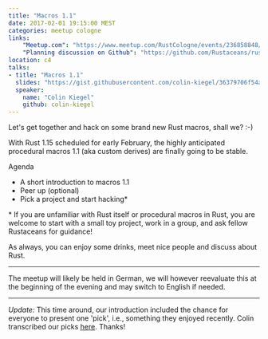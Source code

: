 ```yaml
---
title: "Macros 1.1"
date: 2017-02-01 19:15:00 MEST
categories: meetup cologne
links:
    "Meetup.com": "https://www.meetup.com/RustCologne/events/236858848/"
    "Planning discussion on Github": "https://github.com/Rustaceans/rust-cologne/issues/22"
location: c4
talks:
- title: "Macros 1.1"
  slides: "https://gist.githubusercontent.com/colin-kiegel/36379706f54a03c9339e38c5e231c457/raw/ea4abd36b1d05b65dd479cd87c482e45a300a9a1/rust_macros_1.1.html"
  speaker:
    name: "Colin Kiegel"
    github: colin-kiegel
---
```

Let's get together and hack on some brand new Rust macros, shall we? :-)

With Rust 1.15 scheduled for early February, the highly anticipated procedural
macros 1.1 (aka custom derives) are finally going to be stable.

Agenda

* A short introduction to macros 1.1
* Peer up (optional)
* Pick a project and start hacking\*

\* If you are unfamiliar with Rust itself or procedural macros in Rust, you
are welcome to start with a small toy project, work in a group, and ask fellow
Rustaceans for guidance!

As always, you can enjoy some drinks, meet nice people and discuss about Rust.

- - -

The meetup will likely be held in German, we will however reevaluate this at the beginning
of the evening and may switch to English if needed.

- - -

*Update:* This time around, our introduction included the chance for everyone to present one 'pick', i.e., something they enjoyed recently. Colin transcribed our picks [here](https://github.com/Rustaceans/rust-cologne/issues/22#issuecomment-276780833). Thanks!
